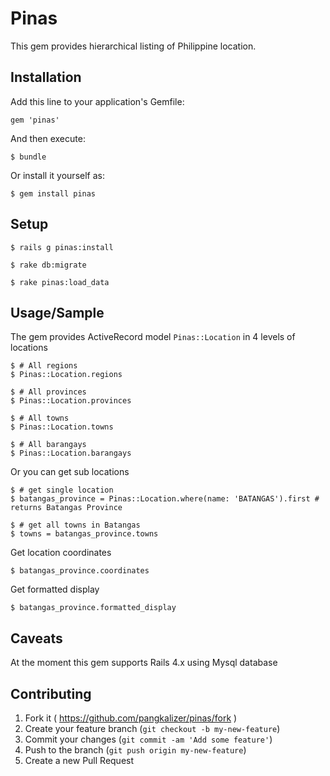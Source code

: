 # Pinas

This gem provides hierarchical listing of Philippine location. 

## Installation

Add this line to your application's Gemfile:

    gem 'pinas'

And then execute:

    $ bundle

Or install it yourself as:

    $ gem install pinas

## Setup

    $ rails g pinas:install

    $ rake db:migrate

    $ rake pinas:load_data

## Usage/Sample

The gem provides ActiveRecord model `Pinas::Location` in 4 levels of locations

    $ # All regions
    $ Pinas::Location.regions

    $ # All provinces
    $ Pinas::Location.provinces

    $ # All towns
    $ Pinas::Location.towns

    $ # All barangays
    $ Pinas::Location.barangays

Or you can get sub locations

    $ # get single location
    $ batangas_province = Pinas::Location.where(name: 'BATANGAS').first # returns Batangas Province
    
    $ # get all towns in Batangas
    $ towns = batangas_province.towns

Get location coordinates

    $ batangas_province.coordinates

Get formatted display

    $ batangas_province.formatted_display


## Caveats

At the moment this gem supports Rails 4.x using Mysql database


## Contributing

1. Fork it ( https://github.com/pangkalizer/pinas/fork )
2. Create your feature branch (`git checkout -b my-new-feature`)
3. Commit your changes (`git commit -am 'Add some feature'`)
4. Push to the branch (`git push origin my-new-feature`)
5. Create a new Pull Request
